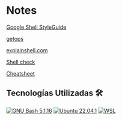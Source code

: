 # Notes

[Google Shell StyleGuide](https://google.github.io/styleguide/shellguide.html])

[getops](https://www.shellscript.sh/examples/getopts/)

[explainshell.com](https://explainshell.com/)

[Shell check](https://www.shellcheck.net)

[Cheatsheet](https://devhints.io/bash)




## Tecnologías Utilizadas 🛠️
[![GNU Bash 5.1.16](https://img.shields.io/badge/GNU%20Bash-4EAA25?style=for-the-badge&logo=GNU%20Bash&logoColor=white)](https://www.gnu.org/software/bash/)
[![Ubuntu 22.04.1](https://img.shields.io/badge/Ubuntu-E95420?style=for-the-badge&logo=ubuntu&logoColor=white)](https://ubuntu.com/)
[![WSL](https://img.shields.io/badge/WSL-0a97f5?style=for-the-badge&logo=linux&logoColor=white)](https://docs.microsoft.com/en-us/windows/wsl/)